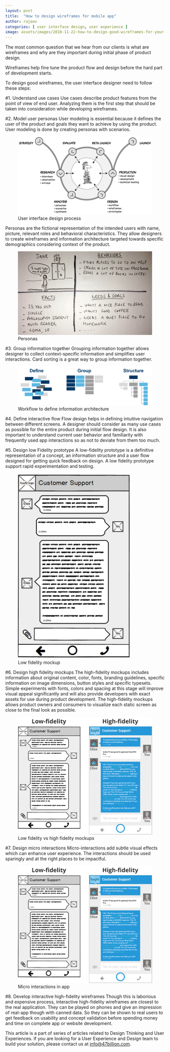 ```yaml
---
layout: post
title:  "How to design wireframes for mobile app"
author: rajeev
categories: [ user interface design, user experience ]
image: assets/images/2018-11-22-how-to-design-good-wireframes-for-your-mobile-app-1.png
---
```

The most common question that we hear from our clients is what are wireframes and why are they important during initial phase of product design.

Wireframes help fine tune the product flow and design before the hard part of development starts.

To design good wireframes, the user interface designer need to follow these steps:

#1. Understand use cases
Use cases describe product features from the point of view of end user. Analyzing them is the first step that should be taken into consideration while developing wireframes.

#2. Model user personas
User modeling is essential because it defines the user of the product and goals they want to achieve by using the product. User modeling is done by creating personas with scenarios.

<figure>
  <img src="assets/images/2018-11-22-how-to-design-good-wireframes-for-your-mobile-app-1.png" alt="User interface design process"/>
  <figcaption>User interface design process</figcaption>
</figure>

Personas are the fictional representation of the intended users with name, picture, relevant roles and behavioral characteristics. They allow designers to create wireframes and information architecture targeted towards specific demographics considering context of the product.

<figure>
  <img src="assets/images/2018-11-22-how-to-design-good-wireframes-for-your-mobile-app-2.png" alt="Personas"/>
  <figcaption>Personas</figcaption>
</figure>

#3. Group information together
Grouping information together allows designer to collect context-specific information and simplifies user interactions. Card sorting is a great way to group information together.

<figure>
  <img src="assets/images/2018-11-22-how-to-design-good-wireframes-for-your-mobile-app-3.png" alt="Workflow to define information architecture"/>
  <figcaption>Workflow to define information architecture</figcaption>
</figure>

#4. Define interactive flow
Flow design helps in defining intuitive navigation between different screens. 
A designer should consider as many use cases as possible for the entire product during initial flow design. It is also important to understand current user behavior and familiarity with frequently used app interactions so as not to deviate from them too much.

#5. Design low Fidelity prototype
A low-fidelity prototype is a definitive representation of a concept, an information structure and a user flow designed for getting quick feedback on design. A low fidelity prototype support rapid experimentation and testing.

<figure>
  <img src="assets/images/2018-11-22-how-to-design-good-wireframes-for-your-mobile-app-4.png" alt="Low fidelity mockup"/>
  <figcaption>Low fidelity mockup</figcaption>
</figure>

#6. Design high fidelity mockups
The high-fidelity mockups includes information about original content, color, fonts, branding guidelines, specific information on image dimensions, button styles and specific typesets. Simple experiments with fonts, colors and spacing at this stage will improve visual appeal significantly and will also provide developers with exact assets for use during product development. The high-fidelity mockups allows product owners and consumers to visualize each static screen as close to the final look as possible.

<figure>
  <img src="assets/images/2018-11-22-how-to-design-good-wireframes-for-your-mobile-app-5.png" alt="Low fidelity vs high fidelity mockups"/>
  <figcaption>Low fidelity vs high fidelity mockups</figcaption>
</figure>

#7. Design micro interactions
Micro-interactions add subtle visual effects which can enhance user experience. The interactions should be used sparingly and at the right places to be impactful.

<figure>
  <img src="assets/images/2018-11-22-how-to-design-good-wireframes-for-your-mobile-app-5.png" alt="Micro interactions in app"/>
  <figcaption>Micro interactions in app</figcaption>
</figure>


#8. Develop interactive high-fidelity wireframes
Though this is laborious and expensive process, interactive high-fidelity wireframes are closest to the real application. They can be played on phones and give an impression of real-app though with canned data. So they can be shown to real users to get feedback on usability and concept validation before spending money and time on complete app or website development.

This article is a part of series of articles related to Design Thinking and User Experiences. If you are looking for a User Experience and Design team to build your solution, please contact us at info@47billion.com.
